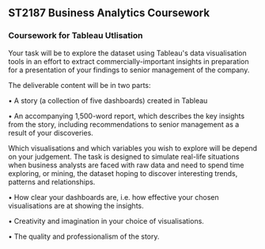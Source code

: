 ## ST2187 Business Analytics Coursework
### Coursework for Tableau Utlisation

Your task will be to explore the dataset using Tableau's data visualisation tools in an effort to extract commercially-important insights in preparation for a presentation of your findings to senior management of the company.

The deliverable content will be in two parts:

•	A story (a collection of five dashboards) created in Tableau

•	An accompanying 1,500-word report, which describes the key insights from the story, including recommendations to senior management as a result of your discoveries.

Which visualisations and which variables you wish to explore will be depend on your judgement. The task is designed to simulate real-life situations when business analysts are faced with raw data and need to spend time exploring, or mining, the dataset hoping to discover interesting trends, patterns and relationships.

•	How clear your dashboards are, i.e. how effective your chosen visualisations are at showing the insights.

•	Creativity and imagination in your choice of visualisations.

•	The quality and professionalism of the story.
